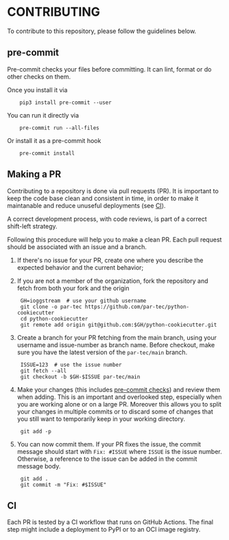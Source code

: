 # CONTRIBUTING

To contribute to this repository, please follow the guidelines below.

## pre-commit

Pre-commit checks your files before committing. It can lint, format or do
other checks on them.

Once you install it via

        pip3 install pre-commit --user

You can run it directly via

        pre-commit run --all-files

Or install it as a pre-commit hook

        pre-commit install

## Making a PR

Contributing to a repository is done via pull requests (PR).
It is important to keep the code base clean and consistent in time,
in order to make it maintanable
and reduce unuseful deployments (see [CI](#ci)).

A correct development process, with code reviews, is part of a correct
shift-left strategy.

Following this procedure will help you to make a clean PR.
Each pull request should be associated with an issue and a branch.

1. If there's no issue for your PR, create one where you describe the expected behavior and the current behavior;
1. If you are not a member of the organization, fork the repository and fetch from both your fork and the origin

        GH=ioggstream  # use your github username
        git clone -o par-tec https://github.com/par-tec/python-cookiecutter
        cd python-cookiecutter
        git remote add origin git@github.com:$GH/python-cookiecutter.git

1. Create a branch for your PR fetching from the main branch, using your username and issue-number as branch name.
   Before checkout, make sure you have the latest version of the `par-tec/main` branch.

        ISSUE=123  # use the issue number
        git fetch --all
        git checkout -b $GH-$ISSUE par-tec/main

1. Make your changes (this includes [pre-commit checks](#pre-commit)) and review them when adding.
   This is an important and overlooked step, especially when
   you are working alone or on a large PR. Moreover this allows you to split your changes in multiple commits
   or to discard some of changes that you still want to temporarily keep in your working directory.

        git add -p

1. You can now commit them. If your PR fixes the issue, the commit message should start with `Fix: #ISSUE` where `ISSUE` is the issue number.
   Otherwise, a reference to the issue can be added in the commit message body.

        git add .
        git commit -m "Fix: #$ISSUE"

## CI

Each PR is tested by a CI workflow that runs on GitHub Actions.
The final step might include a deployment to PyPI or to an OCI image registry.
